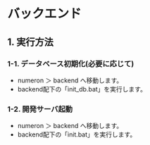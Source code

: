 # バックエンド

## 1. 実行方法

### 1-1. データベース初期化(必要に応じて)

* numeron ＞ backend へ移動します。
* backend配下の「init_db.bat」を実行します。

### 1-2. 開発サーバ起動

* numeron ＞ backend へ移動します。
* backend配下の「init.bat」を実行します。
